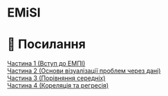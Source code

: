 # EMiSI

# :paperclip: Посилання
<a href="https://colab.research.google.com/drive/1O2N2fjlD_YiQX9J_kI0LA3yaqL1XgGev">Частина 1 (Вступ до ЕМПІ)</a><br>
<a href="https://colab.research.google.com/drive/1M4lU4g2cHIdc8LsPNvCUbgRjFA4WNLXG">Частина 2 (Основи візуалізації проблем через дані)</a><br>
<a href="https://colab.research.google.com/drive/1bCVN2avnA67MiarxrBNrVa-ZYgag2diF">Частина 3 (Порівняння середніх)</a><br>
<a href="https://colab.research.google.com/drive/109UJs2vdNNaTFpyCjykhfdVSFg7zahLM">Частина 4 (Кореляція та регресія)</a>
